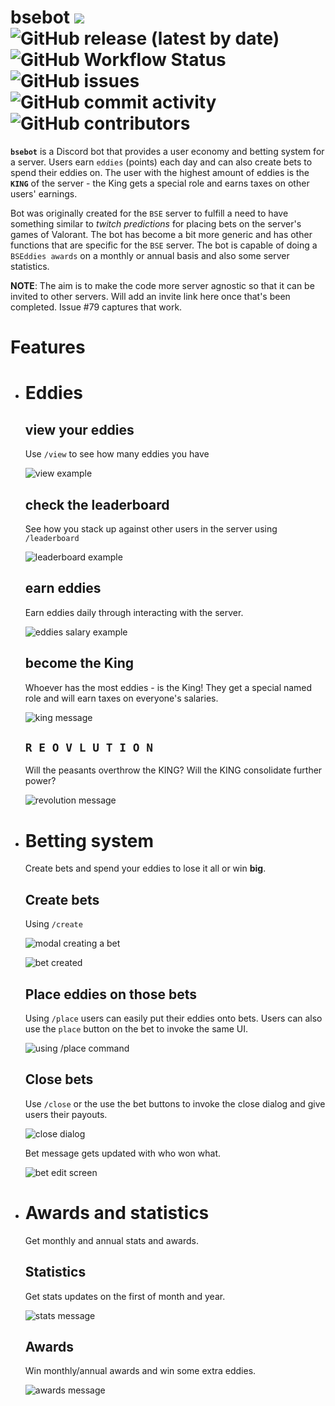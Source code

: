 # bsebot [![](https://img.shields.io/badge/python-3.9+-blue.svg)](https://www.python.org/downloads/) ![GitHub release (latest by date)](https://img.shields.io/github/v/release/esloman/bsebot) ![GitHub Workflow Status](https://img.shields.io/github/actions/workflow/status/esloman/bsebot/docker-image.yml) ![GitHub issues](https://img.shields.io/github/issues-raw/esloman/bsebot) ![GitHub commit activity](https://img.shields.io/github/commit-activity/m/esloman/bsebot) ![GitHub contributors](https://img.shields.io/github/contributors/esloman/bsebot)

**`bsebot`** is a Discord bot that provides a user economy and betting system for a server. Users earn `eddies` (points) each day and can also create bets to spend their eddies on. The user with the highest amount of eddies is the **`KING`** of the server - the King gets a special role and earns taxes on other users' earnings.

Bot was originally created for the `BSE` server to fulfill a need to have something similar to _twitch predictions_ for placing bets on the server's games of Valorant. The bot has become a bit more generic and has other functions that are specific for the `BSE` server. The bot is capable of doing a `BSEddies awards` on a monthly or annual basis and also some server statistics.

**NOTE**: The aim is to make the code more server agnostic so that it can be invited to other servers. Will add an invite link here once that's been completed. Issue #79 captures that work.

# Features
- # Eddies

    ## view your eddies
    Use `/view` to see how many eddies you have

    ![view example](/docs/readme_images/readme_view.png)

    ## check the leaderboard
    See how you stack up against other users in the server using `/leaderboard`

    ![leaderboard example](docs/readme_images/readme_leaderboard.png)

    ## earn eddies
    Earn eddies daily through interacting with the server.

    ![eddies salary example](docs/readme_images/readme_salary.PNG)

    ## become the **King**
    Whoever has the most eddies - is the King! They get a special named role and will earn taxes on everyone's salaries.

    ![king message](docs/readme_images/readme_king.PNG)

    ## `R E O V L U T I O N`
    Will the peasants overthrow the KING? Will the KING consolidate further power?

    ![revolution message](docs/readme_images/readme_revolution.png)

- # Betting system

    Create bets and spend your eddies to lose it all or win **big**.

    ## Create bets

    Using `/create`

    ![modal creating a bet](docs/images/../readme_images/readme_create_creating.png)

    ![bet created](docs/readme_images/readme_create_created.png)

    ## Place eddies on those bets

    Using `/place` users can easily put their eddies onto bets. Users can also use the `place` button on the bet to invoke the same UI.

    ![using /place command](docs/readme_images/readme_place.gif)

    ## Close bets

    Use `/close` or the use the bet buttons to invoke the close dialog and give users their payouts.

    ![close dialog](docs/readme_images/readme_close_initial.png)

    Bet message gets updated with who won what.

    ![bet edit screen](docs/readme_images/readme_close_closed.png)

- # Awards and statistics

    Get monthly and annual stats and awards.

    ## Statistics
    Get stats updates on the first of month and year.

    ![stats message](docs/readme_images/readme_stats.png)

    ## Awards
    Win monthly/annual awards and win some extra eddies.

    ![awards message](docs/readme_images/readme_awards.png)
